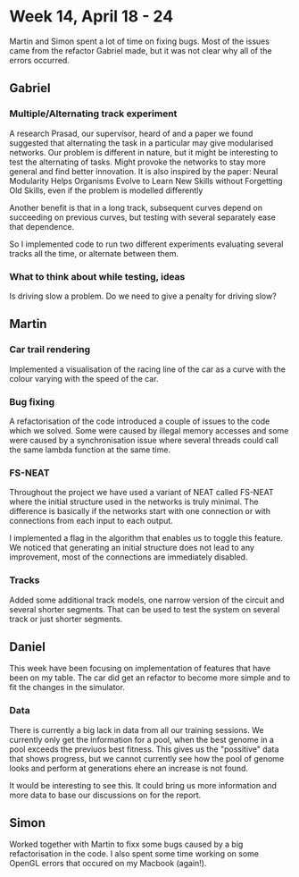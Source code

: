 # Week 14, April 18 - 24
Martin and Simon spent a lot of time on fixing bugs. Most of the issues came from the refactor Gabriel made, but it was not clear why all of the errors occurred.

## Gabriel
### Multiple/Alternating track experiment
A research Prasad, our supervisor, heard of and a paper we found suggested that alternating the task in a particular may give modularised networks. Our problem is different in nature, but it might be interesting to test the alternating of tasks. Might provoke the networks to stay more general and find better innovation. It is also inspired by the paper: Neural Modularity Helps Organisms Evolve to Learn New Skills without Forgetting Old Skills, even if the problem is modelled differently

Another benefit is that in a long track, subsequent curves depend on succeeding on previous curves, but testing with several separately ease that dependence.

So I implemented code to run two different experiments evaluating several tracks all the time, or alternate between them.

### What to think about while testing, ideas
Is driving slow a problem. Do we need to give a penalty for driving slow?

## Martin

### Car trail rendering
Implemented a visualisation of the racing line of the car as a curve with the colour varying with the speed of the car. 

### Bug fixing
A refactorisation of the code introduced a couple of issues to the code which we solved. Some were caused by illegal memory accesses and some were caused by a synchronisation issue where several threads could call the same lambda function at the same time.

### FS-NEAT
Throughout the project we have used a variant of NEAT called FS-NEAT where the initial structure used in the networks is truly minimal. The difference is basically if the networks start with one connection or with connections from each input to each output. 

I implemented a flag in the algorithm that enables us to toggle this feature. We noticed that generating an initial structure does not lead to any improvement, most of the connections are immediately disabled.

### Tracks
Added some additional track models, one narrow version of the circuit and several shorter segments. That can be used to test the system on several track or just shorter segments. 

## Daniel
This week have been focusing on implementation of features that have been on my table. The car did get an refactor to become more simple and to fit the changes in the simulator. 

### Data
There is currently a big lack in data from all our training sessions. We currently only get the information for a pool, when the best genome in a pool exceeds the previuos best fitness. This gives us the "possitive" data that shows progress, but we cannot currently see how the pool of genome looks and perform at generations ehere an increase is not found. 

It would be interesting to see this. It could bring us more information and more data to base our discussions on for the report. 

## Simon
Worked together with Martin to fixx some bugs caused by a big refactorisation in the code. I also spent some time working on some OpenGL errors that occured on my Macbook (again!).